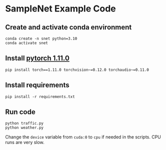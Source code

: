 # SampleNet Example Code

## Create and activate conda environment
```
conda create -n snet python=3.10
conda activate snet
```

## Install [pytorch 1.11.0](https://pytorch.org/get-started/locally/)
```
pip install torch==1.11.0 torchvision~=0.12.0 torchaudio~=0.11.0
```

## Install requirements
```
pip install -r requirements.txt
```

## Run code
```
python traffic.py
python weather.py
```
Change the `device` variable from `cuda:0` to `cpu` if needed in the scripts. CPU runs are very slow.

